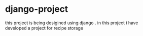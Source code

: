 # django-project
this project is being desigined using django . in this project i have developed a project for recipe storage
